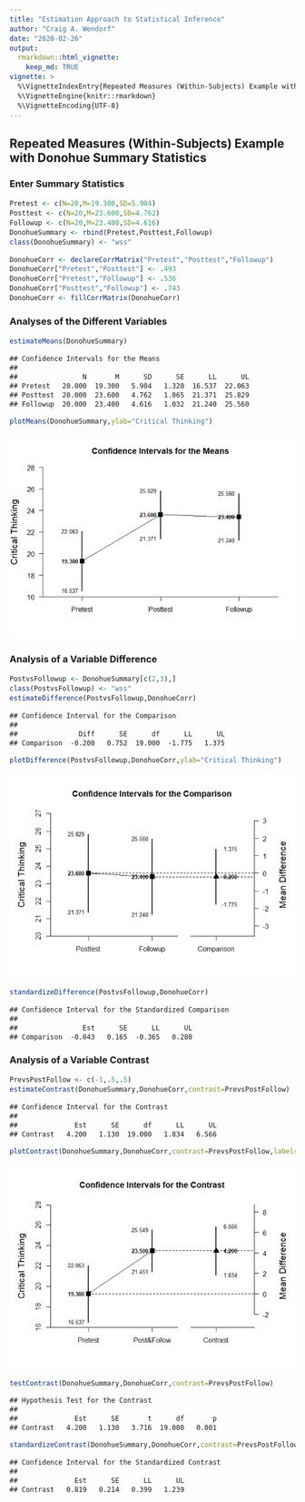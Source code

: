 ```yaml
---
title: "Estimation Approach to Statistical Inference"
author: "Craig A. Wendorf"
date: "2020-02-26"
output: 
  rmarkdown::html_vignette:
    keep_md: TRUE
vignette: >
  %\VignetteIndexEntry{Repeated Measures (Within-Subjects) Example with Donohue Summary Statistics}
  %\VignetteEngine{knitr::rmarkdown}
  %\VignetteEncoding{UTF-8}
---
```






## Repeated Measures (Within-Subjects) Example with Donohue Summary Statistics

### Enter Summary Statistics


```r
Pretest <- c(N=20,M=19.300,SD=5.904)
Posttest <- c(N=20,M=23.600,SD=4.762)
Followup <- c(N=20,M=23.400,SD=4.616)
DonohueSummary <- rbind(Pretest,Posttest,Followup)
class(DonohueSummary) <- "wss"
```


```r
DonohueCorr <- declareCorrMatrix("Pretest","Posttest","Followup")
DonohueCorr["Pretest","Posttest"] <- .493
DonohueCorr["Pretest","Followup"] <- .536
DonohueCorr["Posttest","Followup"] <- .743
DonohueCorr <- fillCorrMatrix(DonohueCorr)
```

### Analyses of the Different Variables


```r
estimateMeans(DonohueSummary)
```

```
## Confidence Intervals for the Means 
## 
##                N       M      SD      SE      LL      UL
## Pretest   20.000  19.300   5.904   1.320  16.537  22.063
## Posttest  20.000  23.600   4.762   1.065  21.371  25.829
## Followup  20.000  23.400   4.616   1.032  21.240  25.560
```


```r
plotMeans(DonohueSummary,ylab="Critical Thinking")
```

![](figures/Donohue-Means-1.png)<!-- -->
 
### Analysis of a Variable Difference


```r
PostvsFollowup <- DonohueSummary[c(2,3),]
class(PostvsFollowup) <- "wss"
estimateDifference(PostvsFollowup,DonohueCorr)
```

```
## Confidence Interval for the Comparison 
## 
##               Diff      SE      df      LL      UL
## Comparison  -0.200   0.752  19.000  -1.775   1.375
```


```r
plotDifference(PostvsFollowup,DonohueCorr,ylab="Critical Thinking")
```

![](figures/Donohue-Difference-1.png)<!-- -->


```r
standardizeDifference(PostvsFollowup,DonohueCorr)
```

```
## Confidence Interval for the Standardized Comparison 
## 
##                Est      SE      LL      UL
## Comparison  -0.043   0.165  -0.365   0.280
```

### Analysis of a Variable Contrast


```r
PrevsPostFollow <- c(-1,.5,.5)
estimateContrast(DonohueSummary,DonohueCorr,contrast=PrevsPostFollow)
```

```
## Confidence Interval for the Contrast 
## 
##              Est      SE      df      LL      UL
## Contrast   4.200   1.130  19.000   1.834   6.566
```


```r
plotContrast(DonohueSummary,DonohueCorr,contrast=PrevsPostFollow,labels=c("Pretest","Post&Follow"),ylab="Critical Thinking")
```

![](figures/Donohue-Contrast-1.png)<!-- -->


```r
testContrast(DonohueSummary,DonohueCorr,contrast=PrevsPostFollow)
```

```
## Hypothesis Test for the Contrast 
## 
##              Est      SE       t      df       p
## Contrast   4.200   1.130   3.716  19.000   0.001
```


```r
standardizeContrast(DonohueSummary,DonohueCorr,contrast=PrevsPostFollow)
```

```
## Confidence Interval for the Standardized Contrast 
## 
##              Est      SE      LL      UL
## Contrast   0.819   0.214   0.399   1.239
```
